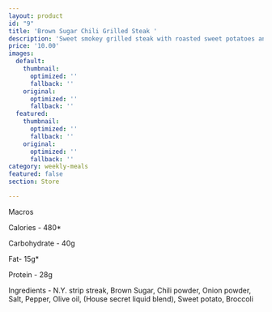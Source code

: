 ```yaml
---
layout: product
id: "9"
title: 'Brown Sugar Chili Grilled Steak '
description: 'Sweet smokey grilled steak with roasted sweet potatoes and steamed broccoli '
price: '10.00'
images:
  default:
    thumbnail:
      optimized: ''
      fallback: ''
    original:
      optimized: ''
      fallback: ''
  featured:
    thumbnail:
      optimized: ''
      fallback: ''
    original:
      optimized: ''
      fallback: ''
category: weekly-meals
featured: false
section: Store

---
```


Macros

Calories - 480*

Carbohydrate - 40g

Fat- 15g*

Protein - 28g

Ingredients - N.Y. strip streak, Brown Sugar, Chili powder, Onion powder, Salt, Pepper, Olive oil, (House secret liquid blend), Sweet potato, Broccoli 